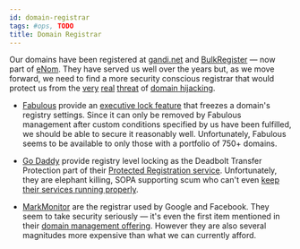 ```yaml
---
id: domain-registrar
tags: #ops, TODO
title: Domain Registrar
---
```


Our domains have been registered at [gandi.net](http://www.gandi.net/) and [BulkRegister](http://www.bulkregister.com/) — now part of [eNom](http://www.enom.com/). They have served us well over the years but, as we move forward, we need to find a more security conscious registrar that would protect us from the [very](http://www.secretgeek.net/sg_hijack_1.asp) [real](http://hubsacademy.com/933/godaddy-fails-on-howardforum-domain-theft/) [threat](http://www.darknet.org.uk/2006/09/domain-stealing-or-how-to-hijack-a-domain/) of [domain hijacking](http://en.wikipedia.org/wiki/Domain_hijacking).

* [Fabulous](http://fabulous.com/) provide an [executive lock feature](http://fabulous.com/informationcenter/index.htm?formdata%5Bqid%5D=115) that freezes a domain's registry settings. Since it can only be removed by Fabulous management after custom conditions specified by us have been fulfilled, we should be able to secure it reasonably well. Unfortunately, Fabulous seems to be available to only those with a portfolio of 750+ domains.

* [Go Daddy](http://www.godaddy.com/) provide registry level locking as the Deadbolt Transfer Protection part of their [Protected Registration service](http://www.godaddy.com/domainaddon/protected-registration.aspx). Unfortunately, they are elephant killing, SOPA supporting scum who can't even [keep their services running properly](http://www.forbes.com/sites/kellyclay/2012/09/10/5-reasons-you-should-leave-godaddy-and-how/).

* [MarkMonitor](https://www.markmonitor.com/) are the registrar used by Google and Facebook. They seem to take security seriously — it's even the first item mentioned in their [domain management offering](https://www.markmonitor.com/services/domain-management.php). However they are also several magnitudes more expensive than what we can currently afford.